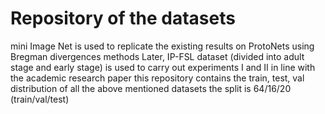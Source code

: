 # Repository of the datasets

mini Image Net is used to replicate the existing results on ProtoNets using Bregman divergences methods
Later, IP-FSL dataset (divided into adult stage and early stage) is used to carry out experiments I and II in line with the academic research paper
this repository contains the train, test, val distribution of all the above mentioned datasets
the split is 64/16/20 (train/val/test)
